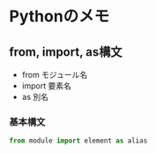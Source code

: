 # Pythonのメモ
## from, import, as構文
- from モジュール名
- import 要素名
- as 別名

### 基本構文
```python
from module import element as alias
```